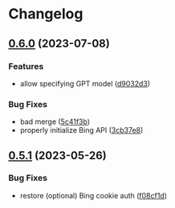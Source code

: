 # Changelog

## [0.6.0](https://github.com/cycneuramus/signal-aichat/compare/v0.5.1...v0.6.0) (2023-07-08)


### Features

* allow specifying GPT model ([d9032d3](https://github.com/cycneuramus/signal-aichat/commit/d9032d3f9a5be694443e517bba6ec9d76f1a4702))


### Bug Fixes

* bad merge ([5c41f3b](https://github.com/cycneuramus/signal-aichat/commit/5c41f3b1f135bd68c5029bb5172488386950d24a))
* properly initialize Bing API ([3cb37e8](https://github.com/cycneuramus/signal-aichat/commit/3cb37e86b79adaaa70c9566f38f1b8705ee20a59))

## [0.5.1](https://github.com/cycneuramus/signal-aichat/compare/v0.5.0...v0.5.1) (2023-05-26)


### Bug Fixes

* restore (optional) Bing cookie auth ([f08cf1d](https://github.com/cycneuramus/signal-aichat/commit/f08cf1dfe1e9e296d86c24589458513a0d9d866c))
